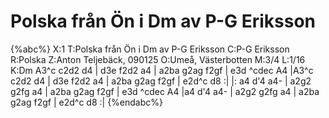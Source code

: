 # Polska från Ön i Dm av P-G Eriksson

{%abc%}
X:1
T:Polska från Ön i Dm av P-G Eriksson
C:P-G Eriksson
R:Polska
Z:Anton Teljebäck, 090125
O:Umeå, Västerbotten
M:3/4
L:1/16
K:Dm
A3^c c2d2 d4 | d3e f2d2 a4 | a2ba g2ag f2gf | e3d ^cdec A4 |A3^c c2d2 d4 | d3e f2d2 a4 | a2ba g2ag f2gf | e2d^c d8 :|
|: a4 d'4 a4- | a2g2 g2fg a4 |  a2ba g2ag f2gf | e3d ^cdec A4 |a4 d'4 a4- | a2g2 g2fg a4 | a2ba g2ag f2gf | e2d^c d8 :|
{%endabc%}



